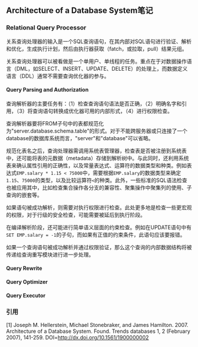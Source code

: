 ## Architecture of a Database System笔记

### Relational Query Processor

关系查询处理器的输入是一个SQL查询语句，在其内部对SQL语句进行验证、解析和优化，生成执行计划，然后由执行器获取（fatch，或拉取，pull）结果元组。

关系查询处理器可以被看做是一个单用户、单线程的任务。重点在于对数据操作语言（DML，如SELECT、INSERT、UPDATE、DELETE）的处理上，而数据定义语言（DDL）通常不需要查询优化器的参与。

#### Query Parsing and Authorization

查询解析器的主要任务有：（1）检查查询语句语法是否正确，（2）明确名字和引用，（3）将查询语句转换成优化器可用的内部形式，（4）进行权限检查。

查询解析器要将FROM子句中的表都规范化为"server.database.schema.table"的形式。对于不能跨服务器或只连接了一个database的数据库系统而言，"server"和"database"可以省略。

规范化表名之后，查询处理器需调用系统表管理器，检查表是否被注册到系统表中，还可能将表的元数据（metadata）存储到解析树中。与此同时，还利用系统表来确认属性引用的正确性，以及常量表达式、运算符的数据类型和种类。例如表达式`EMP.salary * 1.15 < 75000`中，需要根据`EMP.salary`的数据类型来确定`1.15`、`75000`的类型，以及比较运算符`<`的种类。此外，一些标准的SQL语法检查也被应用其中，比如检查集合操作各分支的兼容性、聚集操作中聚集列的使用、子查询的嵌套等。

如果语句被成功解析，则需要对执行权限进行检查。此处更多地是检查一些更宏观的权限，对于行级的安全检查，可能需要被延后到执行阶段。

在编译解析阶段，还可能进行简单语义层面的约束检查。例如在UPDATE语句中有`SET EMP.salary = -1`的子句，而如果有正值的约束条件，此语句应该要报错。

如果一个查询语句被成功解析并通过权限验证，那么这个查询的内部数据结构将被传递给查询重写模块进行进一步处理。

#### Query Rewrite

#### Query Optimizer

#### Query Executor


### 引用

[1] Joseph M. Hellerstein, Michael Stonebraker, and James Hamilton. 2007. Architecture of a Database System. Found. Trends databases 1, 2 (February 2007), 141-259. DOI=http://dx.doi.org/10.1561/1900000002
